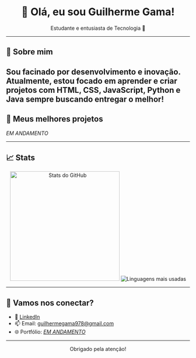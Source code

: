<h1 align="center">👋 Olá, eu sou Guilherme Gama!</h1>
<p align="center">Estudante e entusiasta de Tecnologia 🚀</p>

---

## 👀 Sobre mim

Sou facinado por desenvolvimento e inovação. Atualmente, estou focado em aprender e criar projetos com **HTML**, **CSS**, **JavaScript**, **Python** e **Java** sempre buscando entregar o melhor!
---

## 📌 Meus melhores projetos

_EM ANDAMENTO_

---

## 📈 Stats

<p align="center">
  <img src="https://github-readme-stats.vercel.app/api?username=guilhermegama159&show_icons=true&theme=radical" alt="Stats do GitHub" width=300px/>
  <img src="https://github-readme-stats.vercel.app/api/top-langs/?username=guilhermegama159&layout=compact&theme=radical" alt="Linguagens mais usadas" />
</p>

---

## 🤝 Vamos nos conectar?

- 💼 [LinkedIn](https://www.linkedin.com/in/guilherme-gama-455317379/)
- 📫 Email: guilhermegama978@gmail.com
- 🌐 Portfólio: [_EM ANDAMENTO_](#)

---

<p align="center">Obrigado pela atenção!</p>


